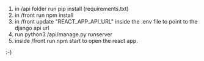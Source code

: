 1. in /api folder run pip install (requirements.txt)
2. in /front run npm install
3. in /front update "REACT_APP_API_URL" inside the .env file to point to the django api url
4. run python3 /api/manage.py runserver
5. inside /front run npm start to open the react app.

:-)